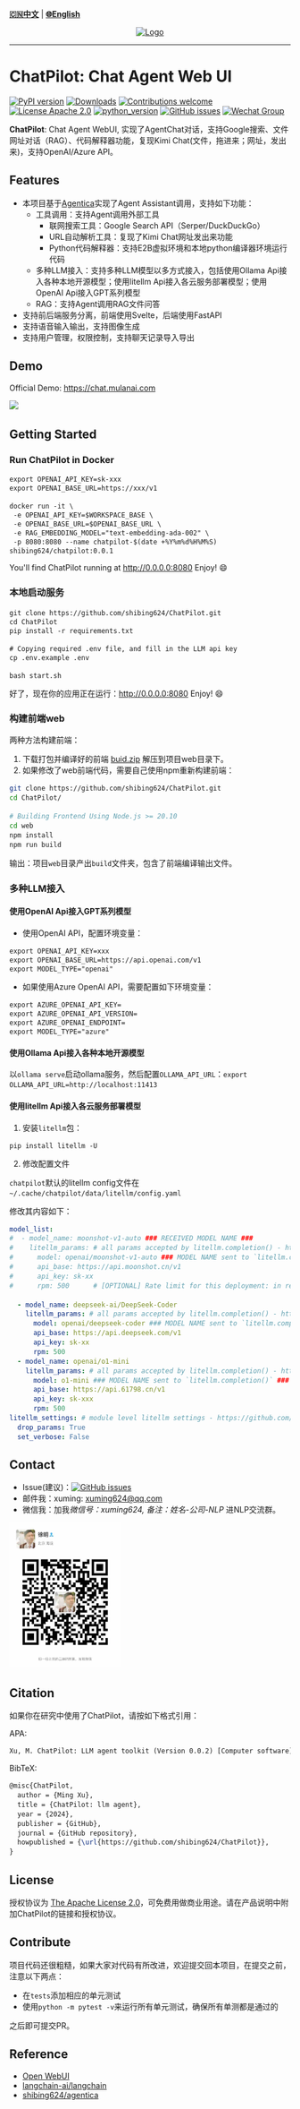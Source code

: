 [**🇨🇳中文**](https://github.com/shibing624/ChatPilot/blob/main/README.md) | [**🌐English**](https://github.com/shibing624/ChatPilot/blob/main/README_EN.md) 

<div align="center">
  <a href="https://github.com/shibing624/ChatPilot">
    <img src="https://github.com/shibing624/ChatPilot/blob/main/docs/favicon.png" height="150" alt="Logo">
  </a>
</div>

-----------------

# ChatPilot: Chat Agent Web UI
[![PyPI version](https://badge.fury.io/py/ChatPilot.svg)](https://badge.fury.io/py/ChatPilot)
[![Downloads](https://static.pepy.tech/badge/ChatPilot)](https://pepy.tech/project/ChatPilot)
[![Contributions welcome](https://img.shields.io/badge/contributions-welcome-brightgreen.svg)](CONTRIBUTING.md)
[![License Apache 2.0](https://img.shields.io/badge/license-Apache%202.0-blue.svg)](LICENSE)
[![python_version](https://img.shields.io/badge/Python-3.9%2B-green.svg)](requirements.txt)
[![GitHub issues](https://img.shields.io/github/issues/shibing624/ChatPilot.svg)](https://github.com/shibing624/ChatPilot/issues)
[![Wechat Group](https://img.shields.io/badge/wechat-group-green.svg?logo=wechat)](#Contact)


**ChatPilot**: Chat Agent WebUI, 实现了AgentChat对话，支持Google搜索、文件网址对话（RAG）、代码解释器功能，复现Kimi Chat(文件，拖进来；网址，发出来)，支持OpenAI/Azure API。


## Features

- 本项目基于[Agentica](https://github.com/shibing624/agentica)实现了Agent Assistant调用，支持如下功能：
  - 工具调用：支持Agent调用外部工具
    - 联网搜索工具：Google Search API（Serper/DuckDuckGo）
    - URL自动解析工具：复现了Kimi Chat网址发出来功能
    - Python代码解释器：支持E2B虚拟环境和本地python编译器环境运行代码
  - 多种LLM接入：支持多种LLM模型以多方式接入，包括使用Ollama Api接入各种本地开源模型；使用litellm Api接入各云服务部署模型；使用OpenAI Api接入GPT系列模型
  - RAG：支持Agent调用RAG文件问答
- 支持前后端服务分离，前端使用Svelte，后端使用FastAPI
- 支持语音输入输出，支持图像生成
- 支持用户管理，权限控制，支持聊天记录导入导出

## Demo

Official Demo: https://chat.mulanai.com

![](https://github.com/shibing624/ChatPilot/blob/main/docs/shot.png)

## Getting Started

### Run ChatPilot in Docker

```shell
export OPENAI_API_KEY=sk-xxx
export OPENAI_BASE_URL=https://xxx/v1

docker run -it \
 -e OPENAI_API_KEY=$WORKSPACE_BASE \
 -e OPENAI_BASE_URL=$OPENAI_BASE_URL \
 -e RAG_EMBEDDING_MODEL="text-embedding-ada-002" \
 -p 8080:8080 --name chatpilot-$(date +%Y%m%d%H%M%S) shibing624/chatpilot:0.0.1
```
You'll find ChatPilot running at http://0.0.0.0:8080 Enjoy! 😄

### 本地启动服务

```shell
git clone https://github.com/shibing624/ChatPilot.git
cd ChatPilot
pip install -r requirements.txt

# Copying required .env file, and fill in the LLM api key
cp .env.example .env

bash start.sh
```
好了，现在你的应用正在运行：http://0.0.0.0:8080 Enjoy! 😄


### 构建前端web

两种方法构建前端：
1. 下载打包并编译好的前端 [buid.zip](https://github.com/shibing624/ChatPilot/releases/download/0.1.2/build.zip) 解压到项目web目录下。
2. 如果修改了web前端代码，需要自己使用npm重新构建前端：
  ```sh
  git clone https://github.com/shibing624/ChatPilot.git
  cd ChatPilot/
  
  # Building Frontend Using Node.js >= 20.10
  cd web
  npm install
  npm run build
  ```
  输出：项目`web`目录产出`build`文件夹，包含了前端编译输出文件。

### 多种LLM接入
#### 使用OpenAI Api接入GPT系列模型
- 使用OpenAI API，配置环境变量：
```shell
export OPENAI_API_KEY=xxx
export OPENAI_BASE_URL=https://api.openai.com/v1
export MODEL_TYPE="openai"
```

- 如果使用Azure OpenAI API，需要配置如下环境变量：
```shell
export AZURE_OPENAI_API_KEY=
export AZURE_OPENAI_API_VERSION=
export AZURE_OPENAI_ENDPOINT=
export MODEL_TYPE="azure"
```

#### 使用Ollama Api接入各种本地开源模型

以`ollama serve`启动ollama服务，然后配置`OLLAMA_API_URL`：`export OLLAMA_API_URL=http://localhost:11413`

#### 使用litellm Api接入各云服务部署模型
1. 安装`litellm`包：

```shell
pip install litellm -U
```

2. 修改配置文件

`chatpilot`默认的litellm config文件在`~/.cache/chatpilot/data/litellm/config.yaml`

修改其内容如下：
```yaml
model_list:
#  - model_name: moonshot-v1-auto ### RECEIVED MODEL NAME ###
#    litellm_params: # all params accepted by litellm.completion() - https://docs.litellm.ai/docs/completion/input
#      model: openai/moonshot-v1-auto ### MODEL NAME sent to `litellm.completion()` ###
#      api_base: https://api.moonshot.cn/v1
#      api_key: sk-xx
#      rpm: 500      # [OPTIONAL] Rate limit for this deployment: in requests per minute (rpm)

  - model_name: deepseek-ai/DeepSeek-Coder
    litellm_params: # all params accepted by litellm.completion() - https://docs.litellm.ai/docs/completion/input
      model: openai/deepseek-coder ### MODEL NAME sent to `litellm.completion()` ###
      api_base: https://api.deepseek.com/v1
      api_key: sk-xx
      rpm: 500
  - model_name: openai/o1-mini
    litellm_params: # all params accepted by litellm.completion() - https://docs.litellm.ai/docs/completion/input
      model: o1-mini ### MODEL NAME sent to `litellm.completion()` ###
      api_base: https://api.61798.cn/v1
      api_key: sk-xxx
      rpm: 500
litellm_settings: # module level litellm settings - https://github.com/BerriAI/litellm/blob/main/litellm/__init__.py
  drop_params: True
  set_verbose: False
```

## Contact

- Issue(建议)：[![GitHub issues](https://img.shields.io/github/issues/shibing624/ChatPilot.svg)](https://github.com/shibing624/ChatPilot/issues)
- 邮件我：xuming: xuming624@qq.com
- 微信我：加我*微信号：xuming624, 备注：姓名-公司-NLP* 进NLP交流群。

<img src="docs/wechat.jpeg" width="200" />


## Citation

如果你在研究中使用了ChatPilot，请按如下格式引用：

APA:
```latex
Xu, M. ChatPilot: LLM agent toolkit (Version 0.0.2) [Computer software]. https://github.com/shibing624/ChatPilot
```

BibTeX:
```latex
@misc{ChatPilot,
  author = {Ming Xu},
  title = {ChatPilot: llm agent},
  year = {2024},
  publisher = {GitHub},
  journal = {GitHub repository},
  howpublished = {\url{https://github.com/shibing624/ChatPilot}},
}
```

## License


授权协议为 [The Apache License 2.0](LICENSE)，可免费用做商业用途。请在产品说明中附加ChatPilot的链接和授权协议。


## Contribute
项目代码还很粗糙，如果大家对代码有所改进，欢迎提交回本项目，在提交之前，注意以下两点：

 - 在`tests`添加相应的单元测试
 - 使用`python -m pytest -v`来运行所有单元测试，确保所有单测都是通过的

之后即可提交PR。

## Reference

- [Open WebUI](https://github.com/shibing624/ChatPilot)
- [langchain-ai/langchain](https://github.com/langchain-ai/langchain)
- [shibing624/agentica](https://github.com/shibing624/agentica)
